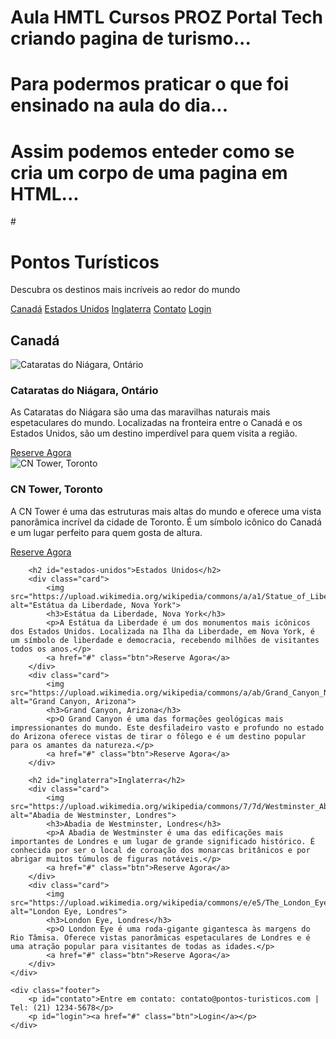 # Aula HMTL Cursos PROZ Portal Tech criando pagina de turismo...
# Para podermos praticar o que foi ensinado na aula do dia...
# Assim podemos enteder como se cria um corpo de uma pagina em HTML...

#<!DOCTYPE html>
<html lang="pt-BR">
<head>
    <meta charset="UTF-8">
    <meta name="viewport" content="width=device-width, initial-scale=1.0">
    <title>Pontos Turísticos</title>

</head>
<body>
    <div class="header">
        <h1>Pontos Turísticos</h1>
        <p>Descubra os destinos mais incríveis ao redor do mundo</p>
        <nav>
            <a href="#canada">Canadá</a>
            <a href="#estados-unidos">Estados Unidos</a>
            <a href="#inglaterra">Inglaterra</a>
            <a href="#contato">Contato</a>
            <a href="#login">Login</a>
        </nav>
    </div>
    <div class="container">
        <h2 id="canada">Canadá</h2>
        <div class="card">
            <img src="https://upload.wikimedia.org/wikipedia/commons/8/88/Niagara_Falls_Ontario_2012.jpg" alt="Cataratas do Niágara, Ontário">
            <h3>Cataratas do Niágara, Ontário</h3>
            <p>As Cataratas do Niágara são uma das maravilhas naturais mais espetaculares do mundo. Localizadas na fronteira entre o Canadá e os Estados Unidos, são um destino imperdível para quem visita a região.</p>
            <a href="#" class="btn">Reserve Agora</a>
        </div>
        <div class="card">
            <img src="https://upload.wikimedia.org/wikipedia/commons/4/45/Toronto_-_ON_-_Skyline_1.jpg" alt="CN Tower, Toronto">
            <h3>CN Tower, Toronto</h3>
            <p>A CN Tower é uma das estruturas mais altas do mundo e oferece uma vista panorâmica incrível da cidade de Toronto. É um símbolo icônico do Canadá e um lugar perfeito para quem gosta de altura.</p>
            <a href="#" class="btn">Reserve Agora</a>
        </div>

        <h2 id="estados-unidos">Estados Unidos</h2>
        <div class="card">
            <img src="https://upload.wikimedia.org/wikipedia/commons/a/a1/Statue_of_Liberty_7.jpg" alt="Estátua da Liberdade, Nova York">
            <h3>Estátua da Liberdade, Nova York</h3>
            <p>A Estátua da Liberdade é um dos monumentos mais icônicos dos Estados Unidos. Localizada na Ilha da Liberdade, em Nova York, é um símbolo de liberdade e democracia, recebendo milhões de visitantes todos os anos.</p>
            <a href="#" class="btn">Reserve Agora</a>
        </div>
        <div class="card">
            <img src="https://upload.wikimedia.org/wikipedia/commons/a/ab/Grand_Canyon_National_Park_overlook%2C_2010.jpg" alt="Grand Canyon, Arizona">
            <h3>Grand Canyon, Arizona</h3>
            <p>O Grand Canyon é uma das formações geológicas mais impressionantes do mundo. Este desfiladeiro vasto e profundo no estado do Arizona oferece vistas de tirar o fôlego e é um destino popular para os amantes da natureza.</p>
            <a href="#" class="btn">Reserve Agora</a>
        </div>

        <h2 id="inglaterra">Inglaterra</h2>
        <div class="card">
            <img src="https://upload.wikimedia.org/wikipedia/commons/7/7d/Westminster_Abbey_from_the_North.jpg" alt="Abadia de Westminster, Londres">
            <h3>Abadia de Westminster, Londres</h3>
            <p>A Abadia de Westminster é uma das edificações mais importantes de Londres e um lugar de grande significado histórico. É conhecida por ser o local de coroação dos monarcas britânicos e por abrigar muitos túmulos de figuras notáveis.</p>
            <a href="#" class="btn">Reserve Agora</a>
        </div>
        <div class="card">
            <img src="https://upload.wikimedia.org/wikipedia/commons/e/e5/The_London_Eye.jpg" alt="London Eye, Londres">
            <h3>London Eye, Londres</h3>
            <p>O London Eye é uma roda-gigante gigantesca às margens do Rio Tâmisa. Oferece vistas panorâmicas espetaculares de Londres e é uma atração popular para visitantes de todas as idades.</p>
            <a href="#" class="btn">Reserve Agora</a>
        </div>
    </div>

    <div class="footer">
        <p id="contato">Entre em contato: contato@pontos-turisticos.com | Tel: (21) 1234-5678</p>
        <p id="login"><a href="#" class="btn">Login</a></p>
    </div>
</body>
</html>
